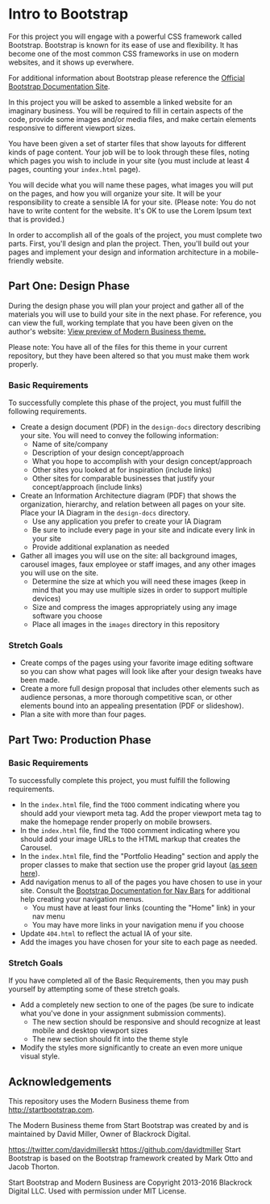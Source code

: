 # Intro to Bootstrap

For this project you will engage with a powerful CSS framework called Bootstrap.
Bootstrap is known for its ease of use and flexibility. It has become one of the
most common CSS frameworks in use on modern websites, and it shows up everwhere.

For additional information about Bootstrap please reference the
[Official Bootstrap Documentation Site](https://getbootstrap.com/).

In this project you will be asked to assemble a linked website for an imaginary
business. You will be required to fill in certain aspects of the code, provide
some images and/or media files, and make certain elements responsive to
different viewport sizes.

You have been given a set of starter files that show layouts for different kinds
of page content. Your job will be to look through these files, noting which
pages you wish to include in your site (you must include at least 4 pages,
counting your `index.html` page).

You will decide what you will name these pages, what images you will put on the
pages, and how you will organize your site. It will be your responsibility to
create a sensible IA for your site. (Please note: You do not have to write
content for the website. It's OK to use the Lorem Ipsum text that is provided.)

In order to accomplish all of the goals of the project, you must complete two
parts. First, you'll design and plan the project. Then, you'll build out your
pages and implement your design and information architecture in a mobile-friendly
website.

## Part One: Design Phase

During the design phase you will plan your project and gather all of the
materials you will use to build your site in the next phase. For reference, you
can view the full, working template that you have been given on the author's
website: [View preview of Modern Business theme.](https://blackrockdigital.github.io/startbootstrap-modern-business/)

Please note: You have all of the files for this theme in your current repository,
but they have been altered so that you must make them work properly.

### Basic Requirements

To successfully complete this phase of the project, you must fulfill the
following requirements.

* Create a design document (PDF) in the `design-docs` directory describing your site.
You will need to convey the following information:
  * Name of site/company
  * Description of your design concept/approach
  * What you hope to accomplish with your design concept/approach
  * Other sites you looked at for inspiration (include links)
  * Other sites for comparable businesses that justify your concept/approach
  (include links)
* Create an Information Architecture diagram (PDF) that shows the organization,
hierarchy, and relation between all pages on your site. Place your IA Diagram
in the `design-docs` directory.
  * Use any application you prefer to create your IA Diagram
  * Be sure to include every page in your site and indicate every link in your site
  * Provide additional explanation as needed
* Gather all images you will use on the site: all background images, carousel
images, faux employee or staff images, and any other images you will use on the
site.
  * Determine the size at which you will need these images (keep in mind that
  you may use multiple sizes in order to support multiple devices)
  * Size and compress the images appropriately using any image software you choose
  * Place all images in the `images` directory in this repository

### Stretch Goals

* Create comps of the pages using your favorite image editing software so you
can show what pages will look like after your design tweaks have been made.
* Create a more full design proposal that includes other elements such as
audience personas, a more thorough competitive scan, or other elements bound into
an appealing presentation (PDF or slideshow).
* Plan a site with more than four pages.

## Part Two: Production Phase

### Basic Requirements

To successfully complete this project, you must fulfill the following
requirements.

* In the `index.html` file, find the `TODO` comment indicating where you should
add your viewport meta tag. Add the proper viewport meta tag to make the
homepage render properly on mobile browsers.
* In the `index.html` file, find the `TODO` comment indicating where you should
add your image URLs to the HTML markup that creates the Carousel.
* In the `index.html` file, find the "Portfolio Heading" section and apply the proper
classes to make that section use the proper grid layout ([as seen here](https://blackrockdigital.github.io/startbootstrap-modern-business/index.html)).
* Add navigation menus to all of the pages you have chosen to use in your site.
Consult the [Bootstrap Documentation for Nav Bars](http://getbootstrap.com/components/#navbar)
for additional help creating your navigation menus.
  * You must have at least four links (counting the "Home" link) in your nav menu
  * You may have more links in your navigation menu if you choose
* Update `404.html` to reflect the actual IA of your site.
* Add the images you have chosen for your site to each page as needed.


### Stretch Goals

If you have completed all of the Basic Requirements, then you may push yourself
by attempting some of these stretch goals.

* Add a completely new section to one of the pages (be sure to indicate what you've
done in your assignment submission comments).
  * The new section should be responsive and should recognize at least mobile and
  desktop viewport sizes
  * The new section should fit into the theme style
* Modify the styles more significantly to create an even more unique visual style.

## Acknowledgements

This repository uses the Modern Business theme from http://startbootstrap.com.

The Modern Business theme from Start Bootstrap was created by and is maintained
by David Miller, Owner of Blackrock Digital.

https://twitter.com/davidmillerskt
https://github.com/davidtmiller
Start Bootstrap is based on the Bootstrap framework created by Mark Otto and
Jacob Thorton.

Start Bootstrap and Modern Business are Copyright 2013-2016 Blackrock Digital
LLC. Used with permission under MIT License.
